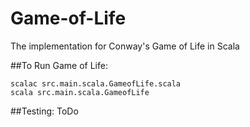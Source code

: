 # Game-of-Life
The implementation for Conway's Game of Life in Scala

##To Run Game of Life:

    scalac src.main.scala.GameofLife.scala
    scala src.main.scala.GameofLife
    
##Testing:
    ToDo
